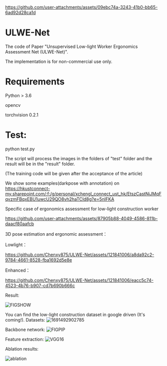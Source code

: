 
https://github.com/user-attachments/assets/09ebc74a-3243-41b0-bb65-6ad92d28ca1d
# ULWE-Net
The code of Paper "Unsupervised Low-light Worker Ergonomics Assessment Net (ULWE-Net)".

The implementation is for non-commercial use only.

# Requirements
Python > 3.6

opencv

torchvision 0.2.1

# Test:

python test.py 

The script will process the images in the folders of "test" folder and the result will be in the "result" folder. 

(The training code will be given after the acceptance of the article)

We show some examples(darkpose with annotation) on https://hkustconnect-my.sharepoint.com/:f:/g/personal/xchengl_connect_ust_hk/EtszCastNjJMqFqvzmFBqxEBU1uwcU29QO8vh2haTCId8g?e=5nIFKA


Specific case of ergonomics assessment for low-light construction worker 





https://github.com/user-attachments/assets/87905b88-4049-4586-811b-daacf80aafcb





3D pose estimation and ergonomic assessment：

Lowlight：



https://github.com/Chenxy875/ULWE-Net/assets/121841006/a8da92c2-9784-4661-8528-fba1692d5e8e




Enhanced：


https://github.com/Chenxy875/ULWE-Net/assets/121841006/eacc5c74-4523-4b76-b907-cd7b690b666c




Result:


![FIGSHOW](https://github.com/Chenxy875/UIRE-Net/assets/121841006/3a83e0ab-13dd-4c3f-98b0-40dda054b551)



You  can find the low-light construction dataset in google driven (It's coming!). 
Datasets:
![1691492902785](https://github.com/Chenxy875/UIRE-Net/assets/121841006/814bca86-2a37-4d35-8037-b50c47d0d545)

Backbone network:
![FIGPIP](https://github.com/Chenxy875/UIRE-Net/assets/121841006/5adb48cc-2887-4e12-a5f6-e2a98926a580)

Feature extraction:
![VGG16](https://github.com/Chenxy875/UIRE-Net/assets/121841006/c0c2df7d-e1da-4e02-a875-aebfa8de048b)

Ablation results:

![ablation](https://github.com/Chenxy875/UIRE-Net/assets/121841006/40466533-6a81-48f7-9f8d-e125b3b80f86)

